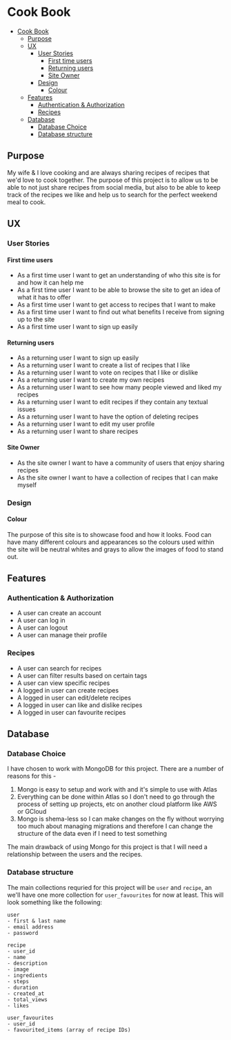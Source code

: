 # Cook Book

- [Cook Book](#cook-book)
  - [Purpose](#purpose)
  - [UX](#ux)
    - [User Stories](#user-stories)
      - [First time users](#first-time-users)
      - [Returning users](#returning-users)
      - [Site Owner](#site-owner)
    - [Design](#design)
      - [Colour](#colour)
  - [Features](#features)
    - [Authentication & Authorization](#authentication--authorization)
    - [Recipes](#recipes)
  - [Database](#database)
    - [Database Choice](#database-choice)
    - [Database structure](#database-structure)

## Purpose

My wife & I love cooking and are always sharing recipes of recipes that we'd love to cook together. The purpose of this project is to allow us to be able to not just share recipes from social media, but also to be able to keep track of the recipes we like and help us to search for the perfect weekend meal to cook.

## UX

### User Stories

#### First time users

- As a first time user I want to get an understanding of who this site is for and how it can help me
- As a first time user I want to be able to browse the site to get an idea of what it has to offer
- As a first time user I want to get access to recipes that I want to make
- As a first time user I want to find out what benefits I receive from signing up to the site
- As a first time user I want to sign up easily

#### Returning users

- As a returning user I want to sign up easily
- As a returning user I want to create a list of recipes that I like
- As a returning user I want to vote on recipes that I like or dislike
- As a returning user I want to create my own recipes
- As a returning user I want to see how many people viewed and liked my recipes
- As a returning user I want to edit recipes if they contain any textual issues
- As a returning user I want to have the option of deleting recipes
- As a returning user I want to edit my user profile
- As a returning user I want to share recipes

#### Site Owner

- As the site owner I want to have a community of users that enjoy sharing recipes
- As the site owner I want to have a collection of recipes that I can make myself

### Design

#### Colour

The purpose of this site is to showcase food and how it looks. Food can have many different colours and appearances so the colours used within the site will be neutral whites and grays to allow the images of food to stand out.

## Features

### Authentication & Authorization

- A user can create an account
- A user can log in
- A user can logout
- A user can manage their profile

### Recipes

- A user can search for recipes
- A user can filter results based on certain tags
- A user can view specific recipes
- A logged in user can create recipes
- A logged in user can edit/delete recipes
- A logged in user can like and dislike recipes
- A logged in user can favourite recipes

## Database

### Database Choice

I have chosen to work with MongoDB for this project. There are a number of reasons for this -

1. Mongo is easy to setup and work with and it's simple to use with Atlas
2. Everything can be done within Atlas so I don't need to go through the process of setting up projects, etc on another cloud platform like AWS or GCloud
3. Mongo is shema-less so I can make changes on the fly without worrying too much about managing migrations and therefore I can change the structure of the data even if I need to test something

The main drawback of using Mongo for this project is that I will need a relationship between the users and the recipes.

### Database structure

The main collections requried for this project will be `user` and `recipe`, an we'll have one more collection for `user_favourites` for now at least. This will look something like the following:

```
user
- first & last name
- email address
- password

recipe
- user_id
- name
- description
- image
- ingredients
- steps
- duration
- created_at
- total_views
- likes

user_favourites
- user_id
- favourited_items (array of recipe IDs)
```
